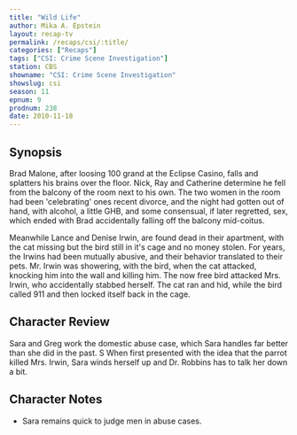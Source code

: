 ```yaml
---
title: "Wild Life"
author: Mika A. Epstein
layout: recap-tv
permalink: /recaps/csi/:title/
categories: ["Recaps"]
tags: ["CSI: Crime Scene Investigation"]
station: CBS
showname: "CSI: Crime Scene Investigation"
showslug: csi
season: 11  
epnum: 9  
prodnum: 238  
date: 2010-11-18
---
```


## Synopsis

Brad Malone, after loosing 100 grand at the Eclipse Casino, falls and splatters his brains over the floor. Nick, Ray and Catherine determine he fell from the balcony of the room next to his own. The two women in the room had been 'celebrating' ones recent divorce, and the night had gotten out of hand, with alcohol, a little GHB, and some consensual, if later regretted, sex, which ended with Brad accidentally falling off the balcony mid-coitus.

Meanwhile Lance and Denise Irwin, are found dead in their apartment, with the cat missing but the bird still in it's cage and no money stolen. For years, the Irwins had been mutually abusive, and their behavior translated to their pets. Mr. Irwin was showering, with the bird, when the cat attacked, knocking him into the wall and killing him. The now free bird attacked Mrs. Irwin, who accidentally stabbed herself. The cat ran and hid, while the bird called 911 and then locked itself back in the cage.

## Character Review

Sara and Greg work the domestic abuse case, which Sara handles far better than she did in the past. S When first presented with the idea that the parrot killed Mrs. Irwin, Sara winds herself up and Dr. Robbins has to talk her down a bit.

## Character Notes

* Sara remains quick to judge men in abuse cases.

